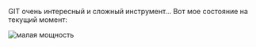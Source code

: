 GIT очень интересный и сложный инструмент...
Вот мое состояние на текущий момент:

![малая мощность](https://user-images.githubusercontent.com/127658899/225313765-2aced2c0-de56-47ef-9fb8-de1c99f4ca0f.jpg)
